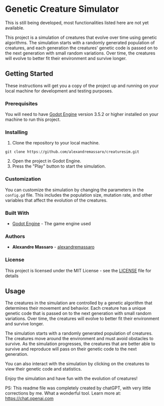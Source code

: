 # Genetic Creature Simulator

This is still being developed, most functionalities listed here are not yet available.

This project is a simulation of creatures that evolve over time using genetic algorithms. The simulation starts with a randomly generated population of creatures, and each generation the creatures' genetic code is passed on to the next generation with small random variations. Over time, the creatures will evolve to better fit their environment and survive longer.

## Getting Started

These instructions will get you a copy of the project up and running on your local machine for development and testing purposes.

### Prerequisites

You will need to have [Godot Engine](https://godotengine.org/) version 3.5.2 or higher installed on your machine to run this project.

### Installing

1. Clone the repository to your local machine.

```
git clone https://github.com/alexandremassaro/creaturesim.git
```

2. Open the project in Godot Engine.
3. Press the "Play" button to start the simulation.

### Customization

You can customize the simulation by changing the parameters in the `config.gd` file. This includes the population size, mutation rate, and other variables that affect the evolution of the creatures.

### Built With

- [Godot Engine](https://godotengine.org/) - The game engine used

### Authors

- **Alexandre Massaro** - [alexandremassaro](https://github.com/alexandremassaro)

### License

This project is licensed under the MIT License - see the [LICENSE](LICENSE) file for details

## Usage

The creatures in the simulation are controlled by a genetic algorithm that determines their movement and behavior. Each creature has a unique genetic code that is passed on to the next generation with small random variations. Over time, the creatures will evolve to better fit their environment and survive longer.

The simulation starts with a randomly generated population of creatures. The creatures move around the environment and must avoid obstacles to survive. As the simulation progresses, the creatures that are better able to survive and reproduce will pass on their genetic code to the next generation.

You can also interact with the simulation by clicking on the creatures to view their genetic code and statistics.

Enjoy the simulation and have fun with the evolution of creatures!

PS: This readme file was completely created by chatGPT, with very little corrections by me. What a wonderful tool. Learn more at: https://chat.openai.com
